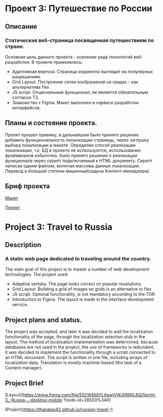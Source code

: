 # Проект 3: Путешествие по России
## Описание
### Статическая веб-страница посвященная путешествиям по стране.
 Основная цель данного проекта - освоение ряда технологий веб-разработки. В проекте применялись:
  - Адаптивная вертска. Страница корректно выглядит на популярных разрешениях.
  - Grid Layout. Построение сетки изображений на гридах - как альтернатива flex
  - JS script. Опциональный функционал, не является обязательным согласно ТЗ.
  - Знакомство с Figma. Макет выполнен в сервисе разработки интерфейсов.
    
## Планы и состояние проекта.
Проект прошел приемку, в дальнейшем было принято решение добавить функциональность локализации страницы, через заглушку выбора локализации в макете.
Определен способ реализации локализации, т.к. БД в проекте не используются, использование фреймворков избыточно, было принято решение о реализации функционала 
через скрипт подключаемый к HTML документу. Скрипт написан одним файлом, включая массивы данных локализации. Перевод в большей степени машинный(задача Контент-менеджера).

## Бриф проекта

[Макет](https://www.figma.com/file/5S2WSbEFL6awjVWJ0NWL8Q/Sprint-3_-Russia-_-desktop-mobile?node-id=28503%3A0)<br/>

[Проект](https://thanatas42.github.io/russian-travel/)<br/>

# Project 3: Travel to Russia
## Description
### A static web page dedicated to traveling around the country.
 The main goal of this project is to master a number of web development technologies. The project used:
  - Adaptive vertska. The page looks correct on popular resolutions.
  - Grid Layout. Building a grid of images on grids is an alternative to flex
  - JS script. Optional functionality, is not mandatory according to the TOR.
  - Introduction to Figma. The layout is made in the interface development service.
    
## Project plans and status.
The project was accepted, and later it was decided to add the localization functionality of the page, through the localization selection stub in the layout.
The method of localization implementation was determined, because databases are not used in the project, the use of frameworks is redundant, it was decided to implement the functionality
through a script connected to an HTML document. The script is written in one file, including arrays of localization data. Translation is mostly machine-based (the task of a Content manager).

## Project Brief

[Layout](https://www.figma.com/file/5S2WSbEFL6awjVWJ0NWL8Q/Sprint-3_-Russia-_-desktop-mobile ?node-id=28503%3A0)<br/>

[Project](https://thanatas42.github.io/russian-travel /)<br/>

